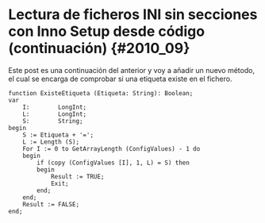 # Lectura de ficheros INI sin secciones con Inno Setup desde código (continuación) {#2010_09}

Este post es una continuación del anterior y voy a añadir un nuevo método, el cual se encarga de comprobar si una etiqueta existe en el fichero.

``` delphi
function ExisteEtiqueta (Etiqueta: String): Boolean;
var
    I:        LongInt;
    L:        LongInt;
    S:        String;
begin
    S := Etiqueta + '=';
    L := Length (S);
    For I := 0 to GetArrayLength (ConfigValues) - 1 do
    begin
        if (copy (ConfigValues [I], 1, L) = S) then
        begin
            Result := TRUE;
            Exit;
        end;
    end;
    Result := FALSE;
end;
```
